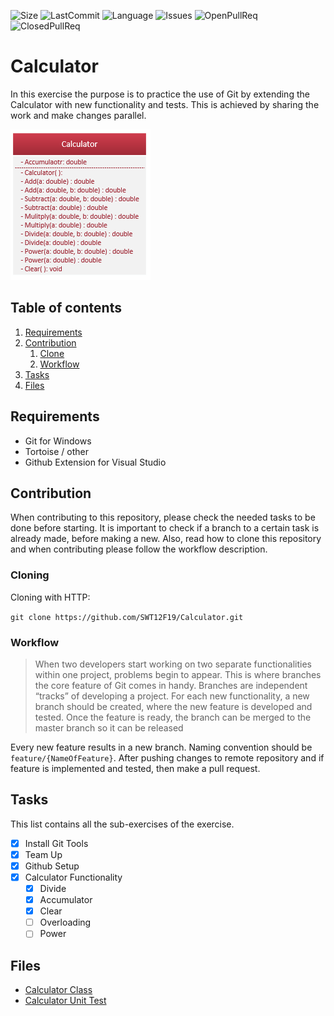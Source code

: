 ![Size](https://img.shields.io/github/languages/code-size/SWT12F19/Calculator.svg?style=flat)
![LastCommit](https://img.shields.io/github/last-commit/SWT12F19/Calculator.svg?style=flat)
![Language](https://img.shields.io/github/languages/top/SWT12F19/Calculator.svg?style=flat)
![Issues](https://img.shields.io/github/issues-raw/SWT12F19/Calculator.svg?style=flat)
![OpenPullReq](https://img.shields.io/github/issues-pr-raw/SWT12F19/Calculator.svg?style=flat)
![ClosedPullReq](https://img.shields.io/github/issues-pr-closed-raw/SWT12F19/Calculator.svg?style=flat)

# Calculator

In this exercise the purpose is to practice the use of Git by extending the Calculator with new functionality and tests. This is achieved by sharing the work and make changes parallel.

![UMLDiagram](GitCalc.PNG)

## Table of contents
1. [Requirements](#requirements)
2. [Contribution](#contribution)
    1. [Clone](#cloning)
    2. [Workflow](#workflow)
3. [Tasks](#tasks)
4. [Files](#files)

## Requirements <a name="requirements"></a>
- Git for Windows
- Tortoise / other
- Github Extension for Visual Studio

## Contribution <a name="contribution"></a>
When contributing to this repository, please check the needed tasks to be done before starting. It is important to check if a branch to a certain task is already made, before making a new. Also, read how to clone this repository and when contributing please follow the workflow description.

### Cloning <a name="cloning"></a>
Cloning with HTTP:

```git clone https://github.com/SWT12F19/Calculator.git```

### Workflow <a name="workflow"></a>

> When two developers start working on two separate functionalities within one project, problems begin to appear. This is where branches the core feature of Git comes in handy. Branches are independent “tracks” of developing a project. For each new functionality, a new branch should be created, where the new feature is developed and tested. Once the feature is ready, the branch can be merged to the master branch so it can be released

Every new feature results in a new branch. Naming convention should be ```feature/{NameOfFeature}```. After pushing changes to remote repository and if feature is implemented and tested, then make a pull request.

## Tasks <a name="tasks"></a>
This list contains all the sub-exercises of the exercise.

- [X] Install Git Tools
- [X] Team Up
- [X] Github Setup
- [X] Calculator Functionality
    - [X] Divide
    - [X] Accumulator
    - [X] Clear
    - [ ] Overloading
    - [ ] Power

## Files <a name="files"></a>
- [Calculator Class](UnitTestingCalculator/Calculator/Calculator.cs)
- [Calculator Unit Test](UnitTestingCalculator/Calculator.Test.Unit/CalculatorUnitTests.cs)

